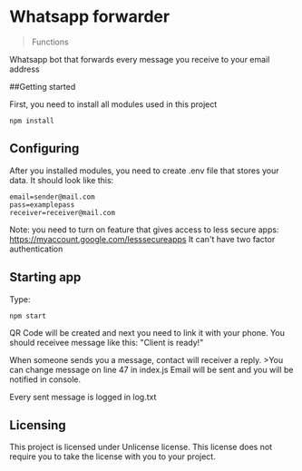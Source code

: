# Whatsapp forwarder

>Functions

Whatsapp bot that forwards every message you receive to your email address

##Getting started

First, you need to install all modules used in this project

```shell
npm install
```

## Configuring

After you installed modules, you need to create .env file that stores your data.
It should look like this:
```shell
email=sender@mail.com
pass=examplepass
receiver=receiver@mail.com
```
Note: you need to turn on feature that gives access to less secure apps:
        https://myaccount.google.com/lesssecureapps
        It can't have two factor authentication

## Starting app

Type:
```shell
npm start
```
QR Code will be created and next you need to link it with your phone.
You should receivee message like this:
    "Client is ready!"

When someone sends you a message, contact will receiver a reply.
    >You can change message on line 47 in index.js
Email will be sent and you will be notified in console.

Every sent message is logged in log.txt

## Licensing
This project is licensed under Unlicense license. This license does not require you to take the license with you to your project.